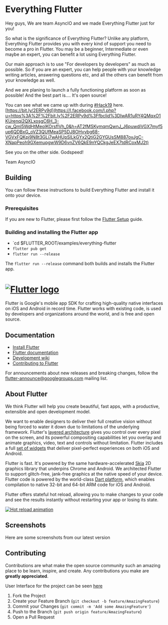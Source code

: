 # Everything Flutter 
Hey guys,
We are team AsyncIO and we made Everything Flutter just for you!

So what is the significance of Everything Flutter?
Unlike any platform, Everything Flutter provides you with every kind of support you need to become a pro in Flutter. You may be a beginner, Intermediate or even maybe an expert, you can benefit a lot using Everything Flutter.

Our main approach is to use "For developers by developers" as much as possible. So if you are an expert, you can help people with your knowledge writing articles, answering questions etc, and all the others can benefit from your knowledge as well.

And we are planing to launch a fully functioning platform as soon as possible! And the best part is.... It's open source!

You can see what we came up with during  [#Hack19](https://www.facebook.com/hashtag/hack19?source=feed_text&epa=HASHTAG)  here.
[https://bit.ly/2ERPy9d](https://l.facebook.com/l.php?u=https%3A%2F%2Fbit.ly%2F2ERPy9d%3Ffbclid%3DIwAR1uRY4QMqxO1KUrenqi2QXLxosgC6H_3-cw_Qml5WdHtMeolKOrsflVh_0&h=AT2fMSKymqmQwnJ_J6puwdiVGX7myf5up6QDBxG_oVZ3QUfMeaSP5DJ8OHvvbg68-VGVxFQKpj9N8t3GLi7wAHUpSlLkGYx2QtiG2GYGUsSM887ovJgC-XNapPeoh9GXemupgwW9D6vnZV6QkE9nYQCkgJeEX7tdRCoxMJ2t)

See you on the other side.
Godspeed!

Team AsyncIO


## Building

You can follow these instructions to build Everything Flutter
and install it onto your device.

### Prerequisites

If you are new to Flutter, please first follow
the [Flutter Setup](https://flutter.dev/setup/) guide.

### Building and installing the Flutter app

* `cd $FLUTTER_ROOT/examples/everything-flutter
* `flutter pub get`
* `flutter run --release`

The `flutter run --release` command both builds and installs the Flutter app.

 # [![Flutter logo][]][flutter.dev] 

Flutter is Google's mobile app SDK for crafting high-quality native interfaces
on iOS and Android in record time. Flutter works with existing code, is used by
developers and organizations around the world, and is free and open source.

## Documentation

* [Install Flutter](https://flutter.dev/get-started/)
* [Flutter documentation](https://flutter.dev/docs)
* [Development wiki](https://github.com/flutter/flutter/wiki)
* [Contributing to Flutter](https://github.com/flutter/flutter/blob/master/CONTRIBUTING.md)

For announcements about new releases and breaking changes, follow the
[flutter-announce@googlegroups.com](https://groups.google.com/forum/#!forum/flutter-announce)
mailing list.

## About Flutter

We think Flutter will help you create beautiful, fast apps, with a productive,
extensible and open development model.

We want to enable designers to deliver their full creative vision without being
forced to water it down due to limitations of the underlying framework.
Flutter's [layered architecture] gives you control over every pixel on the
screen, and its powerful compositing capabilities let you overlay and animate
graphics, video, text and controls without limitation. Flutter includes a full
[set of widgets][widget catalog] that deliver pixel-perfect experiences on both
iOS and Android.

Flutter is fast. It's powered by the same hardware-accelerated [Skia] 2D
graphics library that underpins Chrome and Android. We architected Flutter to
support glitch-free, jank-free graphics at the native speed of your device.
Flutter code is powered by the world-class [Dart platform], which enables
compilation to native 32-bit and 64-bit ARM code for iOS and Android.

Flutter offers stateful hot reload, allowing you to make changes to your code
and see the results instantly without restarting your app or losing its state.

[![Hot reload animation][]][Hot reload]

## Screenshots

Here are some screenshots from our latest version
<!-- CONTRIBUTING -->
## Contributing

Contributions are what make the open source community such an amazing place to be learn, inspire, and create. Any contributions you make are **greatly appreciated**.

User Interface for the project can be seen [here](https://www.figma.com/file/8ReCkE45Mi9meASYDq283b/Everything-Flutter-v3?node-id=0%3A1)


1. Fork the Project
2. Create your Feature Branch (`git checkout -b feature/AmazingFeature`)
3. Commit your Changes (`git commit -m 'Add some AmazingFeature'`)
4. Push to the Branch (`git push origin feature/AmazingFeature`)
5. Open a Pull Request


[Flutter logo]: https://flutter.dev/assets/flutter-lockup-4cb0ee072ab312e59784d9fbf4fb7ad42688a7fdaea1270ccf6bbf4f34b7e03f.svg
[flutter.dev]: https://flutter.dev
[Gitter Channel]: https://badges.gitter.im/flutter/flutter.svg
[Gitter badge]: https://gitter.im/flutter/flutter?utm_source=badge&utm_medium=badge&utm_campaign=pr-badge&utm_content=badge
[layered architecture]: https://flutter.dev/docs/resources/inside-flutter
[widget catalog]: https://flutter.dev/widgets/
[Reflectly hero image]: https://github.com/flutter/website/blob/master/src/images/homepage/reflectly-hero-600px.png
[Skia]: https://skia.org/
[Dart platform]: https://dart.dev/
[Hot reload animation]: https://raw.githubusercontent.com/flutter/website/master/src/_assets/image/tools/android-studio/hot-reload.gif
[Hot reload]: https://flutter.dev/docs/development/tools/hot-reload
[Visual Studio Code]: https://marketplace.visualstudio.com/items?itemName=Dart-Code.flutter
[IntelliJ / Android Studio]: https://plugins.jetbrains.com/plugin/9212-flutter
[Flutter packages]: https://pub.dev/flutter
[interop example]: https://github.com/flutter/flutter/tree/master/examples/platform_channel
